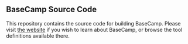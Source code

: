 ## BaseCamp Source Code

This repository contains the source code for building BaseCamp.
Please visit [the website](https://aclimatise.github.io/BaseCamp/) if you wish to learn about BaseCamp, or browse the tool definitions available there.
